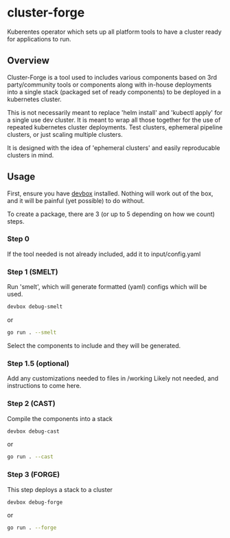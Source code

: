 # cluster-forge
Kuberentes operator which sets up all platform tools to have a cluster ready for applications to run.

## Overview
Cluster-Forge is a tool used to includes various components based on 3rd party/community tools or components along with in-house deployments into a single stack (packaged set of ready components) to be deployed in a kubernetes cluster.

This is not necessarily meant to replace 'helm install' and 'kubectl apply' for a single use dev cluster. It is meant to wrap all those together for the use of repeated kubernetes cluster deployments. Test clusters, ephemeral pipeline clusters, or just scaling multiple clusters.

It is designed with the idea of 'ephemeral clusters' and easily reproducable clusters in mind.

## Usage
First, ensure you have [devbox](https://www.jetify.com/devbox) installed. Nothing will work out of the box, and it will be painful (yet possible) to do without.

To create a package, there are 3 (or up to 5 depending on how we count) steps.

### Step 0
If the tool needed is not already included, add it to input/config.yaml

### Step 1 (SMELT)
Run 'smelt', which will generate formatted (yaml) configs which will be used.
```sh
devbox debug-smelt
```
or
```sh
go run . --smelt
```

Select the components to include and they will be generated.

### Step 1.5 (optional)
Add any customizations needed to files in /working
Likely not needed, and instructions to come here.

### Step 2 (CAST)
Compile the components into a stack

```sh
devbox debug-cast
```
or
```sh
go run . --cast
```

### Step 3 (FORGE)
This step deploys a stack to a cluster
```sh
devbox debug-forge
```
or
```sh
go run . --forge
```
